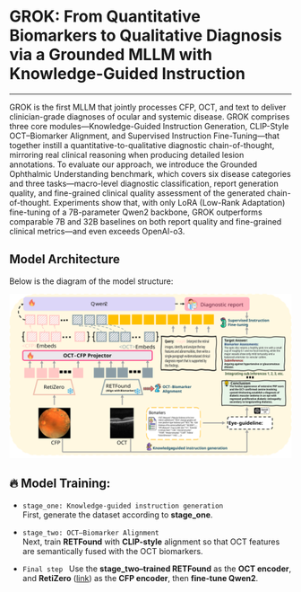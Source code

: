 # GROK: From Quantitative Biomarkers to Qualitative Diagnosis via a Grounded MLLM with Knowledge-Guided Instruction
---
GROK is the first MLLM that jointly processes CFP, OCT, and text
to deliver clinician-grade diagnoses of ocular and systemic
disease. GROK comprises three core modules—Knowledge-Guided
Instruction Generation, CLIP-Style OCT–Biomarker Alignment,
and Supervised Instruction Fine-Tuning—that together instill a
quantitative-to-qualitative diagnostic chain-of-thought, mirroring
real clinical reasoning when producing detailed lesion annotations.
To evaluate our approach, we introduce the Grounded Ophthalmic
Understanding benchmark, which covers six disease categories
and three tasks—macro-level diagnostic classification, report
generation quality, and fine-grained clinical quality assessment of
the generated chain-of-thought. Experiments show that, with only
LoRA (Low-Rank Adaptation) fine-tuning of a 7B-parameter
Qwen2 backbone, GROK outperforms comparable 7B and
32B baselines on both report quality and fine-grained clinical
metrics—and even exceeds OpenAI-o3.
## Model Architecture

Below is the diagram of the model structure:

![Model Architecture](./fig2.svg)

## 🔥 Model Training:

- `stage_one: Knowledge-guided instruction generation`  
  First, generate the dataset according to **stage_one**.

- `stage_two: OCT–Biomarker Alignment`  
  Next, train **RETFound** with **CLIP-style** alignment so that OCT features are semantically fused with the OCT biomarkers.

- `Final step ` 
  Use the **stage_two–trained RETFound** as the **OCT encoder**, and **RetiZero** ([link](https://github.com/LooKing9218/RetiZero)) as the **CFP encoder**, then **fine-tune Qwen2**.
